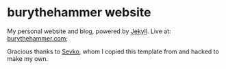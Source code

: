 # burythehammer website

My personal website and blog, powered by [Jekyll](http://jekyllrb.com/). Live at: [burythehammer.com](http://burythehammer.com/);

Gracious thanks to [Sevko](http://sevko.io), whom I copied this template from and hacked to make my own.
